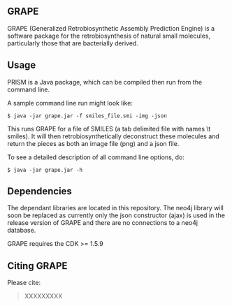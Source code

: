 ## GRAPE  

GRAPE (Generalized Retrobiosynthetic Assembly Prediction Engine) is a software package for the retrobiosynthesis of natural small molecules, particularly those that are bacterially derived.

## Usage

PRISM is a Java package, which can be compiled then run from the command line. 

A sample command line run might look like: 

```
$ java -jar grape.jar -f smiles_file.smi -img -json
```

This runs GRAPE for a file of SMILES (a tab delimited file with names \t smiles). It will then retrobiosynthetically deconstruct these molecules and return the pieces as both an image file (png) and a json file.

To see a detailed description of all command line options, do:

```
$ java -jar grape.jar -h 
``` 

## Dependencies

The dependant libraries are located in this repository. The neo4j library will soon be replaced as currently only the json constructor (ajax) is used in the release version of GRAPE and there are no connections to a neo4j database.

GRAPE requires the CDK >= 1.5.9

## Citing GRAPE

Please cite: 

> XXXXXXXXX
